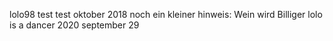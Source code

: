  lolo98 test test oktober 2018
 noch ein kleiner hinweis: Wein wird Billiger
lolo is a dancer 2020 september 29
